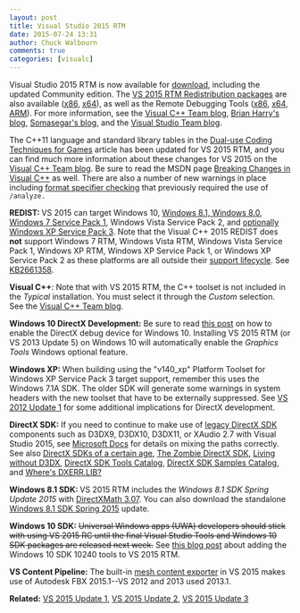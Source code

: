 ```yaml
---
layout: post
title: Visual Studio 2015 RTM
date: 2015-07-24 13:31
author: Chuck Walbourn
comments: true
categories: [visualc]
---
```

Visual Studio 2015 RTM is now available for <a href="http://go.microsoft.com/fwlink/?LinkId=517106">download</a>, including the updated Community edition. The <a href="http://www.microsoft.com/en-us/download/details.aspx?id=48145">VS 2015 RTM Redistribution packages</a> are also available (<a href="https://go.microsoft.com/fwlink/?LinkId=615459">x86</a>, <a href="https://go.microsoft.com/fwlink/?LinkId=615460">x64</a>), as well as the Remote Debugging Tools (<a href="https://go.microsoft.com/fwlink/?LinkId=615469">x86</a>, <a href="https://go.microsoft.com/fwlink/?LinkId=615470">x64</a>, <a href="https://go.microsoft.com/fwlink/?LinkId=615471">ARM</a>). For more information, see the <a href="https://devblogs.microsoft.com/cppblog/visual-studio-2015-rtm-now-available/">Visual C++ Team blog</a>, <a href="https://devblogs.microsoft.com/bharry/visual-studio-2015-and-visual-studio-2013-update-5-released/">Brian Harry's blog</a>, <a href="https://devblogs.microsoft.com/somasegar/visual-studio-2015-and-net-4-6-available-for-download/">Somasegar's blog</a>, and the <a href="https://devblogs.microsoft.com/visualstudio/visual-studio-2015-and-visual-studio-2013-update-5-released/">Visual Studio Team blog</a>.
<!--more-->

The C++11 language and standard library tables in the <a href="https://walbourn.github.io/dual-use-coding-techniques-for-games/">Dual-use Coding Techniques for Games</a> article has been updated for VS 2015 RTM, and you can find much more information about these changes for VS 2015 on the <a href="https://devblogs.microsoft.com/cppblog/c111417-features-in-vs-2015-rtm/">Visual C++ Team blog</a>. Be sure to read the MSDN page <a href="https://docs.microsoft.com/en-us/cpp/porting/visual-cpp-change-history-2003-2015">Breaking Changes in Visual C++</a> as well. There are also a number of new warnings in place including <a href="https://devblogs.microsoft.com/cppblog/format-specifiers-checking/">format specifier checking</a> that previously required the use of <code>/analyze.</code>

<strong>REDIST: </strong>VS 2015 can target Windows 10, <a href="https://walbourn.github.io/windows-8-1-update/">Windows 8.1, Windows 8.0</a>, <a href="https://walbourn.github.io/windows-7-service-pack-1/">Windows 7 Service Pack 1</a>, Windows Vista Service Pack 2, and <a href="https://walbourn.github.io/visual-studio-2012-update-1/">optionally Windows XP Service Pack 3</a>. Note that the Visual C++ 2015 REDIST does <strong>not</strong> support Windows 7 RTM, Windows Vista RTM, Windows Vista Service Pack 1, Windows XP RTM, Windows XP Service Pack 1, or Windows XP Service Pack 2 as these platforms are all outside their <a href="http://windows.microsoft.com/en-us/windows/lifecycle">support lifecycle</a>. See <a href="https://support.microsoft.com/en-us/kb/2661358">KB2661358</a>.

<strong>Visual C++</strong>: Note that with VS 2015 RTM, the C++ toolset is not included in the <em>Typical</em> installation. You must select it through the <em>Custom</em> selection. See the <a href="https://devblogs.microsoft.com/cppblog/setup-changes-in-visual-studio-2015-affecting-c-developers/">Visual C++ Team blog</a>.

<strong>Windows 10 DirectX Development:</strong> Be sure to read <a href="https://devblogs.microsoft.com/cppblog/visual-studio-2015-and-graphics-tools-for-windows-10/">this post</a> on how to enable the DirectX debug device for Windows 10. Installing VS 2015 RTM (or VS 2013 Update 5) on Windows 10 will automatically enable the <em>Graphics Tools</em> Windows optional feature.

<strong>Windows XP: </strong>When building using the "v140_xp" Platform Toolset for Windows XP Service Pack 3 target support, remember this uses the Windows 7.1A SDK. The older SDK will generate some warnings in system headers with the new toolset that have to be externally suppressed. See <a href="https://walbourn.github.io/visual-studio-2012-update-1/">VS 2012 Update 1</a> for some additional implications for DirectX development.

<strong>DirectX SDK:</strong> If you need to continue to make use of <a href="https://walbourn.github.io/announcement-directx-sdk-june-2010-is-live/">legacy DirectX SDK</a> components such as D3DX9, D3DX10, D3DX11, or XAudio 2.7 with Visual Studio 2015, see <a href="https://docs.microsoft.com/en-us/windows/desktop/directx-sdk--august-2009-">Microsoft Docs</a> for details on mixing the paths correctly. See also <a href="https://walbourn.github.io/directx-sdk-s-of-a-certain-age/">DirectX SDKs of a certain age</a>, <a href="https://walbourn.github.io/the-zombie-directx-sdk/">The Zombie DirectX SDK</a>, <a href="https://walbourn.github.io/living-without-d3dx/">Living without D3DX</a>, <a href="https://walbourn.github.io/directx-sdk-tools-catalog/">DirectX SDK Tools Catalog</a>, <a href="https://walbourn.github.io/directx-sdk-samples-catalog/">DirectX SDK Samples Catalog</a>, and <a href="https://walbourn.github.io/wheres-dxerr-lib/">Where's DXERR.LIB?</a>

<strong>Windows 8.1 SDK: </strong>VS 2015 RTM includes the <em>Windows 8.1 SDK Spring Update 2015</em> with <a href="https://walbourn.github.io/directxmath-3-07/">DirectXMath 3.07</a>. You can also download the standalone <a href="http://go.microsoft.com/fwlink/?LinkID=323507">Windows 8.1 SDK Spring 2015</a> update.

<strong>Windows 10 SDK:</strong> <strike>Universal Windows apps (UWA) developers should stick with using VS 2015 RC until the final Visual Studio Tools and Windows 10 SDK packages are released next week.</strike> See <a href="https://devblogs.microsoft.com/cppblog/developing-for-windows-10-with-visual-c-2015/">this blog post</a> about adding the Windows 10 SDK 10240 tools to VS 2015 RTM.

<strong>VS Content Pipeline:</strong> The built-in <a href="https://docs.microsoft.com/en-us/visualstudio/designers/using-3-d-assets-in-your-game-or-app">mesh content exporter</a> in VS 2015 makes use of Autodesk FBX 2015.1--VS 2012 and 2013 used 2013.1.

<strong>Related:</strong> <a href="https://walbourn.github.io/visual-studio-2015-update-1/">VS 2015 Update 1</a>, <a href="https://walbourn.github.io/visual-studio-2015-update-2/">VS 2015 Update 2</a>, <a href="https://walbourn.github.io/visual-studio-2015-update-3/">VS 2015 Update 3</a>
